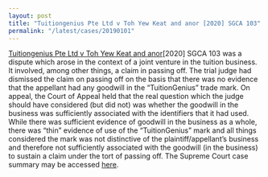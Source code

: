 ```yaml
---
layout: post
title: "Tuitiongenius Pte Ltd v Toh Yew Keat and anor [2020] SGCA 103"
permalink: "/latest/cases/20190101"
---
```


<a href="https://www.supremecourt.gov.sg/docs/default-source/module-document/judgement/-2020-sgca-103-(v-2)-pdf.pdf">Tuitiongenius Pte Ltd v Toh Yew Keat and anor</a>[2020] SGCA 103 was a dispute which arose in the context of a joint venture in the tuition business. It involved, among other things, a claim in passing off. The trial judge had dismissed the claim on passing off on the basis that there was no evidence that the appellant had any goodwill in the “TuitionGenius” trade mark. On appeal, the Court of Appeal held that the real question which the judge should have considered (but did not) was whether the goodwill in the business was sufficiently associated with the identifiers that it had used. While there was sufficient evidence of goodwill in the business as a whole, there was “thin” evidence of use of the “TuitionGenius” mark and all things considered the mark was not distinctive of the plaintiff/appellant’s business and therefore not sufficiently associated with the goodwill (in the business) to sustain a claim under the tort of passing off. The Supreme Court case summary may be accessed <a href="https://www.supremecourt.gov.sg/news/case-summaries/tuitiongenius-pte-ltd-v-toh-yew-keat-and-another">here</a>.


